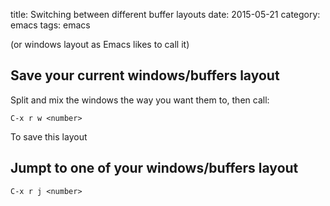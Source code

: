 title: Switching between different buffer layouts
date: 2015-05-21
category: emacs
tags: emacs

(or windows layout as Emacs likes to call it)

## Save your current windows/buffers layout

Split and mix the windows the way you want them to, then call:

    C-x r w <number>

To save this layout

## Jumpt to one of your windows/buffers layout

    C-x r j <number>




